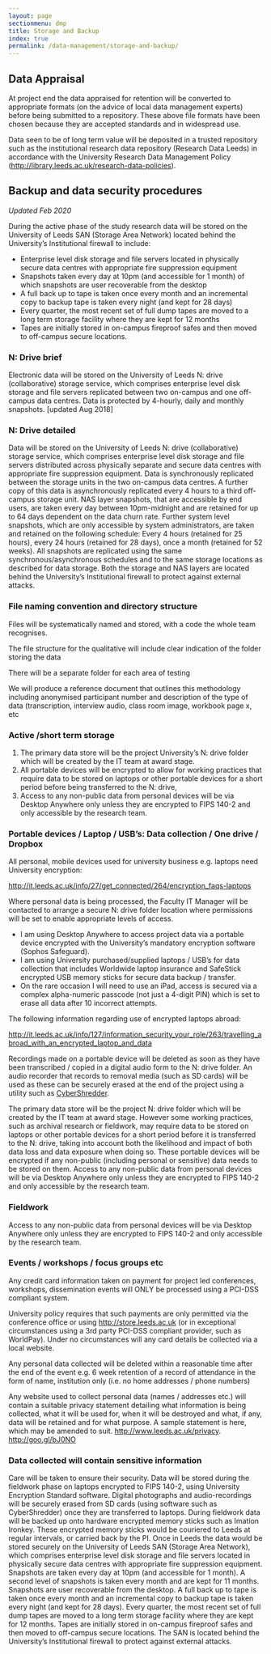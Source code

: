 ```yaml
---
layout: page
sectionmenu: dmp
title: Storage and Backup
index: true
permalink: /data-management/storage-and-backup/
---
```


## Data Appraisal

At project end the data appraised for retention will be converted to appropriate formats (on the advice of local data management experts) before being submitted to a repository. These above file formats have been chosen because they are accepted standards and in widespread use.   

Data seen to be of long term value will be deposited in a trusted repository such as the institutional research data repository (Research Data Leeds) in accordance with the University Research Data Management Policy (http://library.leeds.ac.uk/research-data-policies).   

## Backup and data security procedures

_Updated Feb 2020_

During the active phase of the study research data will be stored on the University of Leeds SAN (Storage Area Network) located behind the University’s Institutional firewall to include: 
* Enterprise level disk storage and file servers located in physically secure data centres with appropriate fire suppression equipment
* Snapshots taken every day at 10pm (and accessible for 1 month) of which snapshots are user recoverable from the desktop
* A full back up to tape is taken once every month and an incremental copy to backup tape is taken every night (and kept for 28 days)
* Every quarter, the most recent set of full dump tapes are moved to a long term storage facility where they are kept for 12 months
* Tapes are initially stored in on-campus fireproof safes and then moved to off-campus secure locations.  

### N: Drive brief 

Electronic data will be stored on the University of Leeds N: drive (collaborative) storage service, which comprises enterprise level disk storage and file servers replicated between two on-campus and one off-campus data centres. Data is protected by 4-hourly, daily and monthly snapshots. [updated Aug 2018] 

### N: Drive detailed 

Data will be stored on the University of Leeds N: drive (collaborative) storage service, which comprises enterprise level disk storage and file servers distributed across physically separate and secure data centres with appropriate fire suppression equipment. Data is synchronously replicated between the storage units in the two on-campus data centres. A further copy of this data is asynchronously replicated every 4 hours to a third off-campus storage unit. NAS layer snapshots, that are accessible by end users, are taken every day between 10pm-midnight and are retained for up to 64 days dependent on the data churn rate. Further system level snapshots, which are only accessible by system administrators, are taken and retained on the following schedule: Every 4 hours (retained for 25 hours), every 24 hours (retained for 28 days), once a month (retained for 52 weeks). All snapshots are replicated using the same synchronous/asynchronous schedules and to the same storage locations as described for data storage. Both the storage and NAS layers are located behind the University’s Institutional firewall to protect against external attacks. 

### File naming convention and directory structure 

Files will be systematically named and stored, with a code the whole team recognises.  

The file structure for the qualitative will include clear indication of the folder storing the data 

There will be a separate folder for each area of testing  

We will produce a reference document that outlines this methodology including anonymised participant number and description of the type of data (transcription, interview audio, class room image, workbook page x, etc 

### Active /short term storage 

1. The primary data store will be the project University’s N: drive folder which will be created by the IT team at award stage.  
2. All portable devices will be encrypted to allow for working practices that require data to be stored on laptops or other portable devices for a short period before being transferred to the N: drive, 
3. Access to any non-public data from personal devices will be via Desktop Anywhere only unless they are encrypted to FIPS 140-2 and only accessible by the research team.   

### Portable devices / Laptop / USB’s:  Data collection / One drive / Dropbox 

All personal, mobile devices used for university business e.g. laptops need University encryption:

<http://it.leeds.ac.uk/info/27/get_connected/264/encryption_faqs-laptops>

Where personal data is being processed, the Faculty IT Manager will be contacted to arrange a secure N: drive folder location where permissions will be set to enable appropriate levels of access.  

* I am using Desktop Anywhere to access project data via a portable device encrypted with the University’s mandatory encryption software (Sophos Safeguard). 
* I am using University purchased/supplied laptops / USB’s for data collection that includes Worldwide laptop insurance and SafeStick encrypted USB memory sticks for secure data backup / transfer.  
* On the rare occasion I will need to use an iPad, access is secured via a complex alpha-numeric passcode (not just a 4-digit PIN) which is set to erase all data after 10 incorrect attempts. 

The following information regarding use of encrypted laptops abroad: 

<http://it.leeds.ac.uk/info/127/information_security_your_role/263/travelling_abroad_with_an_encrypted_laptop_and_data>

Recordings made on a portable device will be deleted as soon as they have been transcribed / copied in a digital audio form to the N: drive folder. An audio recorder that records to removal media (such as SD cards) will be used as these can be securely erased at the end of the project using a utility such as [CyberShredder](http://goo.gl/5ItjU).

The primary data store will be the project N: drive folder which will be created by the IT team at award stage. However some working practices, such as archival research or fieldwork, may require data to be stored on laptops or other portable devices for a short period before it is transferred to the N: drive, taking into account both the likelihood and impact of both data loss and data exposure when doing so. These portable devices will be encrypted if any non-public (including personal or sensitive) data needs to be stored on them. Access to any non-public data from personal devices will be via Desktop Anywhere only unless they are encrypted to FIPS 140-2 and only accessible by the research team. 

### Fieldwork 

Access to any non-public data from personal devices will be via Desktop Anywhere only unless they are encrypted to FIPS 140-2 and only accessible by the research team. 

### Events / workshops / focus groups etc 

Any credit card information taken on payment for project led conferences, workshops, dissemination events will ONLY be processed using a PCI-DSS compliant system. 

University policy requires that such payments are only permitted via the conference office or using http://store.leeds.ac.uk (or in exceptional circumstances using a 3rd party PCI-DSS compliant provider, such as WorldPay).  Under no circumstances will any card details be collected via a local website. 

Any personal data collected will be deleted within a reasonable time after the end of the event e.g. 6 week retention of a record of attendance in the form of name, institution only (i.e. no home addresses / phone numbers) 

Any website used to collect personal data (names / addresses etc.) will contain a suitable privacy statement detailing what information is being collected, what it will be used for, when it will be destroyed and what, if any, data will be retained and for what purpose. A sample statement is here, which may be amended to suit. http://www.leeds.ac.uk/privacy. http://goo.gl/bJ0NO 

### Data collected will contain sensitive information 

Care will be taken to ensure their security. Data will be stored during the fieldwork phase on laptops encrypted to FIPS 140-2, using University Encryption Standard software. Digital photographs and audio-recordings will be securely erased from SD cards (using software such as CyberShredder) once they are transferred to laptops. During fieldwork data will be backed up onto hardware encrypted memory sticks such as Imation Ironkey. These encrypted memory sticks would be couriered to Leeds at regular intervals, or carried back by the PI. Once in Leeds the data would be stored securely on the University of Leeds SAN (Storage Area Network), which comprises enterprise level disk storage and file servers located in physically secure data centres with appropriate fire suppression equipment. Snapshots are taken every day at 10pm (and accessible for 1 month). A second level of snapshots is taken every month and are kept for 11 months. Snapshots are user recoverable from the desktop. A full back up to tape is taken once every month and an incremental copy to backup tape is taken every night (and kept for 28 days). Every quarter, the most recent set of full dump tapes are moved to a long term storage facility where they are kept for 12 months. Tapes are initially stored in on-campus fireproof safes and then moved to off-campus secure locations. The SAN is located behind the University’s Institutional firewall to protect against external attacks. 

 